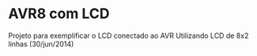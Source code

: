 AVR8 com LCD
==

Projeto para exemplificar o LCD conectado ao AVR
Utilizando LCD de 8x2 linhas (30/jun/2014)
